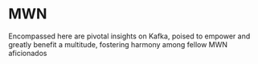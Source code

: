 # MWN
Encompassed here are pivotal insights on Kafka, poised to empower and greatly benefit a multitude, fostering harmony among fellow MWN aficionados
